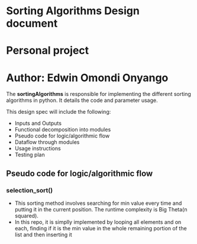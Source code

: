 # Sorting Algorithms Design document
# Personal project
# Author: Edwin Omondi Onyango



The **sortingAlgorithms** is responsible for implementing the different sorting algorithms in python.
It details the code and parameter usage.

This design spec will include the following: 

* Inputs and Outputs
* Functional decomposition into modules
* Pseudo code for logic/algorithmic flow
* Dataflow through modules
* Usage instructions
* Testing plan

## Pseudo code for logic/algorithmic flow

### selection_sort()
* This sorting method involves searching for min value every time and putting it in the current position. The runtime complexity is Big Theta(n squared).
* In this repo, it is simplly implemented by looping all elements and on each, finding if it is the min value in the whole remaining portion of the list and then inserting it